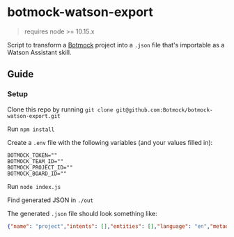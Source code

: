 # botmock-watson-export

> requires node >= 10.15.x

Script to transform a [Botmock](https://botmock.com) project into a `.json` file that's importable as a Watson Assistant skill.

## Guide

### Setup

Clone this repo by running `git clone git@github.com:Botmock/botmock-watson-export.git`

Run `npm install`

Create a `.env` file with the following variables (and your values filled in):
```console
BOTMOCK_TOKEN=""
BOTMOCK_TEAM_ID=""
BOTMOCK_PROJECT_ID=""
BOTMOCK_BOARD_ID=""

```

Run `node index.js`

Find generated JSON in `./out`

The generated `.json` file should look something like:

```json
{"name": "project","intents": [],"entities": [],"language": "en","metadata": {},"description": "","dialog_nodes": [],"workspace_id": "","counterexamples": [],"learning_opt_out": false,"status": "Non Existent"}
```

<!-- ### Importing into Watson

- Visit [your IBM dashboard](https://cloud.ibm.com) -->
